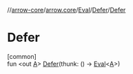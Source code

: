 //[arrow-core](../../../../index.md)/[arrow.core](../../index.md)/[Eval](../index.md)/[Defer](index.md)/[Defer](-defer.md)

# Defer

[common]\
fun &lt;out [A](index.md)&gt; [Defer](-defer.md)(thunk: () -&gt; [Eval](../index.md)&lt;[A](index.md)&gt;)
